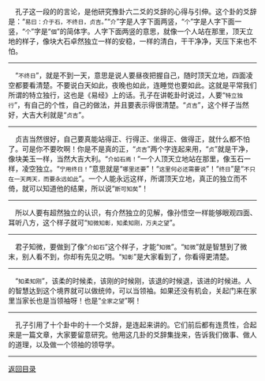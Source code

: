 &emsp;孔子这一段的的言论，是他研究豫卦六二爻的爻辞的心得与引伸。这个卦的爻辞是：“``易曰：介于石，不终日，贞吉。``”“``介``”字是人字下面两竖，“``个``”字是人字下面一竖，“``个``”字是“``個``”的简体字。人字下面两竖的意思，就像一个人站在那里，顶天立地的样子，像块大石卓然独立一样的安稳，一样的清白，干干净净，天压下来也不怕。
___
&emsp;“``不终日``”，就是不到一天，意思是说人要昼夜把握自己，随时顶天立地，四面凌空都要看清楚。不要说白天如此，夜晚也如此，连睡觉也要如此。这就是平常我们所谓的特立独行，这也是《易经》上的话。孔子在讲乾卦时说过，人要“``特立独行``”，有自己的个性，自己的做法，并且要表示得很清楚。“``贞吉``”，这个样子当然好，大吉大利就是“``贞吉``”。
___
&emsp;贞吉当然很好，自己要真能站得正、行得正、坐得正、做得正，就什么都不怕了。可是你不要吹啊！你是不是真的正，“``贞吉``”两个字连起来用，“``贞``”就是干净，像块美玉一样，当然大吉大利。“``介如石焉！``”一个人顶天立地站在那里，像玉石一样，凌空独立。“``宁用终日！``”意思就是“``哪里还要``”！“``这里何必还需要说``”！“``终日``”是“``不只在一天两天，而要永远如此``”。一个人能永远这样，所谓顶天立地，真正的独立而不倚，就可以知道他的结果，所以说“``断可知矣``”！
___
&emsp;所以人要有超然独立的认识，有介然独立的见解，像孙悟空一样能够眼观四面、耳听八方，这个样子就可“``知微知彰，知柔知刚，万夫之望``”。
___
&emsp;君子知微，要做到了像“``介如石``”这个样子，才能“``知微``”。“``知微``”就是智慧到了微末，别人看不到，你却有先见之明。“``知彰``”是大家看到了，你看得更清楚。
___
&emsp;“``知柔知刚``”，该柔的时候柔，该刚的时候刚，该退的时候退，该进的时候进。人的智慧达到这个境界就可以做统帅，可以当领袖。如果还没有机会，关起门来在家里当家长也是当领袖呀！也是“``全家之望``”啊！
___
&emsp;孔子引用了十个卦中的十一个爻辞，是连起来讲的。它们前后都有连贯性，合起来是一篇文章，大家要留意研究。他用这几卦的爻辞集拢来，告诉我们做事、做人的道理，以及做一个领袖的领导学。
___
[返回目录](../../master/README.md#目录)